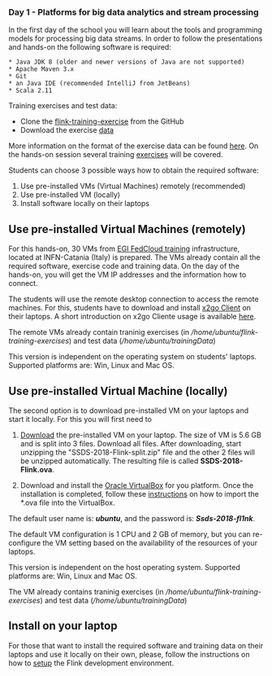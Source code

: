 ### Day 1 - Platforms for big data analytics and stream processing

In the first day of the school you will learn about the tools and programming models for processing big data streams. In order to follow the presentations and hands-on the following software is required:

	* Java JDK 8 (older and newer versions of Java are not supported)
	* Apache Maven 3.x
	* Git
	* an Java IDE (recommended IntelliJ from JetBeans)
	* Scala 2.11

Training exercises and test data:

* Clone the [flink-training-exercise](https://github.com/dataArtisans/flink-training-exercises "Flink training exercise") from the GitHub
* Download the exercise [data](http://training.data-artisans.com/exercises/taxiData.html)

More information on the format of the exercise data can be found [here](http://training.data-artisans.com/exercises/taxiData.html). On the hands-on session several training [exercises](http://training.data-artisans.com/exercises/taxiData.html) will be covered.
	
Students can choose 3 possible ways how to obtain the required software:

1. Use pre-installed VMs (Virtual Machines) remotely (recommended)
2. Use pre-installed VM (locally)
3. Install software locally on their laptops

## Use pre-installed Virtual Machines (remotely)

For this hands-on, 30 VMs from [EGI FedCloud training](https://www.egi.eu/services/training-infrastructure/) infrastructure, located at INFN-Catania (Italy) is prepared. The VMs already contain all the required software, exercise code and training data. On the day of the hands-on, you will get the VM IP addresses and the information how to connect.

The students will use the remote desktop connection to access the remote machines. For this, students have to download and install [x2go Client](https://wiki.x2go.org/doku.php) on their laptops. A short introduction on x2go Cliente usage is available [here](https://wiki.x2go.org/doku.php/doc:usage:x2goclient).

The remote VMs already contain traninig exercises (in */home/ubuntu/flink-training-exercises*) and test data (*/home/ubuntu/trainingData*)

This version is independent on the operating system on students' laptops. Supported platforms are: Win, Linux and Mac OS.

## Use pre-installed Virtual Machine (locally)

The second option is to download pre-installed VM on your laptops and start it locally.
For this you will first need to

1. [Download](http://mojoblak.srce.hr/public.php?service=files&t=15652ab336afc96bd1f26e06ad56725f) the pre-installed VM on your laptop. The size of VM is 5.6 GB and is split into 3 files. Download all files.
After downloading, start unzipping the "SSDS-2018-Flink-split.zip" file and the other 2 files will be unzipped automatically. The resulting file is called **SSDS-2018-Flink.ova**.

2. Download and install the [Oracle VirtualBox](https://www.virtualbox.org/wiki/Downloads) for you platform. Once the installation is completed, follow these [instructions](https://www.virtualbox.org/manual/ch01.html#ovf) on how to import the *.ova file into the VirtualBox.

The default user name is: ***ubuntu***, and the password is: ***Ssds-2018-fl1nk***.

The default VM configuration is 1 CPU and 2 GB of memory, but you can re-configure the VM setting based on the availability of the resources of your laptops.

This version is independent on the host operating system. Supported platforms are: Win, Linux and Mac OS.

The VM already contains traninig exercises (in */home/ubuntu/flink-training-exercises*) and test data (*/home/ubuntu/trainingData*)


## Install on your laptop

For those that want to install the required software and training data on their laptops and use it locally on their own, please, follow the instructions on how to [setup](http://training.data-artisans.com/devEnvSetup.html) the Flink development environment.
